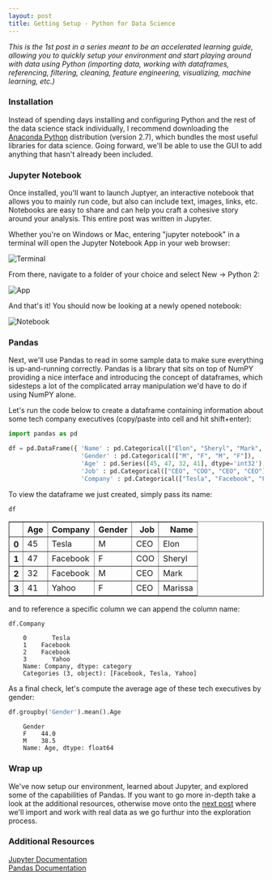 ```yaml
---
layout: post
title: Getting Setup - Python for Data Science
---
```


*This is the 1st post in a series meant to be an accelerated learning guide, allowing you to quickly setup your environment and start playing around with data using Python (importing data, working with dataframes, referencing, filtering, cleaning, feature engineering, visualizing, machine learning, etc.)*

### Installation 

Instead of spending days installing and configuring Python and the rest of the data science stack individually, I recommend downloading the [Anaconda Python](https://www.continuum.io/downloads "Anaconda Python") distribution (version 2.7), which bundles the most useful libraries for data science. Going forward, we'll be able to use the GUI to add anything that hasn't already been included.

### Jupyter Notebook

Once installed, you'll want to launch Juptyer, an interactive notebook that allows you to mainly run code, but also can include text, images, links, etc. Notebooks are easy to share and can help you craft a cohesive story around your analysis. This entire post was written in Jupyter.

Whether you're on Windows or Mac, entering "jupyter notebook" in a terminal will open the Jupyter Notebook App in your web browser:

![Terminal](https://mbalar.github.io/img/terminal.jpg)

From there, navigate to a folder of your choice and select New -> Python 2:

![App](https://mbalar.github.io/img/app.jpg)

And that's it! You should now be looking at a newly opened notebook:

![Notebook](https://mbalar.github.io/img/notebook.jpg)

### Pandas

Next, we'll use Pandas to read in some sample data to make sure everything is up-and-running correctly. Pandas is a library that sits on top of NumPY providing a nice interface and introducing the concept of dataframes, which sidesteps a lot of the complicated array manipulation we'd have to do if using NumPY alone.

Let's run the code below to create a dataframe containing information about some tech company executives (copy/paste into cell and hit shift+enter):


```python
import pandas as pd

df = pd.DataFrame({ 'Name' : pd.Categorical(["Elon", "Sheryl", "Mark", "Marissa"]),
                    'Gender' : pd.Categorical(["M", "F", "M", "F"]),
                    'Age' : pd.Series([45, 47, 32, 41], dtype='int32'),
                    'Job' : pd.Categorical(["CEO", "COO", "CEO", "CEO"]),
                    'Company' : pd.Categorical(["Tesla", "Facebook", "Facebook", "Yahoo"])})
```

To view the dataframe we just created, simply pass its name:


```python
df
```




<div>
<table border="1" class="dataframe">
  <thead>
    <tr style="text-align: right;">
      <th></th>
      <th>Age</th>
      <th>Company</th>
      <th>Gender</th>
      <th>Job</th>
      <th>Name</th>
    </tr>
  </thead>
  <tbody>
    <tr>
      <th>0</th>
      <td>45</td>
      <td>Tesla</td>
      <td>M</td>
      <td>CEO</td>
      <td>Elon</td>
    </tr>
    <tr>
      <th>1</th>
      <td>47</td>
      <td>Facebook</td>
      <td>F</td>
      <td>COO</td>
      <td>Sheryl</td>
    </tr>
    <tr>
      <th>2</th>
      <td>32</td>
      <td>Facebook</td>
      <td>M</td>
      <td>CEO</td>
      <td>Mark</td>
    </tr>
    <tr>
      <th>3</th>
      <td>41</td>
      <td>Yahoo</td>
      <td>F</td>
      <td>CEO</td>
      <td>Marissa</td>
    </tr>
  </tbody>
</table>
</div>



and to reference a specific column we can append the column name:


```python
df.Company
```



```
    0       Tesla
    1    Facebook
    2    Facebook
    3       Yahoo
    Name: Company, dtype: category
    Categories (3, object): [Facebook, Tesla, Yahoo]
```


As a final check, let's compute the average age of these tech executives by gender:


```python
df.groupby('Gender').mean().Age
```



```
    Gender
    F    44.0
    M    38.5
    Name: Age, dtype: float64
```


### Wrap up

We've now setup our environment, learned about Jupyter, and explored some of the capabilities of Pandas. If you want to go more in-depth take a look at the additional resources, otherwise move onto the [next post](http://www.mitalbalar.com "Data Exploration") where we'll import and work with real data as we go furthur into the exploration process.

### Additional Resources

[Jupyter Documentation](https://jupyter.readthedocs.io/en/latest/index.html "Jupyter Documentation")  
[Pandas Documentation](http://pandas.pydata.org/pandas-docs/stable/index.html "Pandas Documentation")
